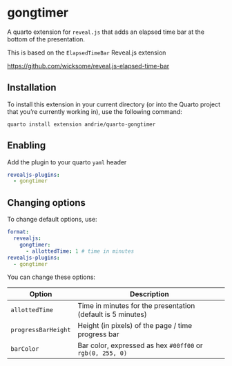 
# gongtimer

A quarto extension for `reveal.js` that adds an elapsed time bar at the
bottom of the presentation.

This is based on the `ElapsedTimeBar` Reveal.js extension

https://github.com/wicksome/reveal.js-elapsed-time-bar

## Installation

To install this extension in your current directory (or into the Quarto
project that you’re currently working in), use the following command:

``` shell
quarto install extension andrie/quarto-gongtimer
```

## Enabling

Add the plugin to your quarto `yaml` header

``` yaml
revealjs-plugins: 
  - gongtimer
```

## Changing options

To change default options, use:

``` yaml
format: 
  revealjs:
    gongtimer:
      - allottedTime: 1 # time in minutes
revealjs-plugins: 
  - gongtimer
```

You can change these options:

| Option              | Description                                                 |
|---------------------|-------------------------------------------------------------|
| `allottedTime`      | Time in minutes for the presentation (default is 5 minutes) |
| `progressBarHeight` | Height (in pixels) of the page / time progress bar          |
| `barColor`          | Bar color, expressed as hex `#00ff00` or `rgb(0, 255, 0)`   |
